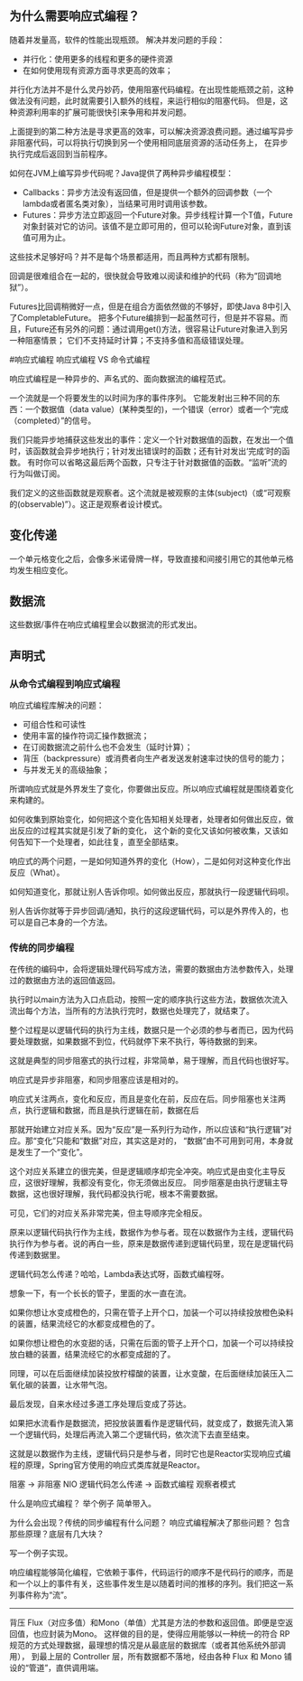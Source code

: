 ## 为什么需要响应式编程？
随着并发量高，软件的性能出现瓶颈。
解决并发问题的手段：
- 并行化：使用更多的线程和更多的硬件资源
- 在如何使用现有资源方面寻求更高的效率；

并行化方法并不是什么灵丹妙药，使用阻塞代码编程。在出现性能瓶颈之前，这种做法没有问题，此时就需要引入额外的线程，来运行相似的阻塞代码。
但是，这种资源利用率的扩展可能很快引来争用和并发问题。

上面提到的第二种方法是寻求更高的效率，可以解决资源浪费问题。通过编写异步非阻塞代码，可以将执行切换到另一个使用相同底层资源的活动任务上，
在异步执行完成后返回到当前程序。

如何在JVM上编写异步代码呢？Java提供了两种异步编程模型：
- Callbacks：异步方法没有返回值，但是提供一个额外的回调参数（一个lambda或者匿名类对象），当结果可用时调用该参数。
- Futures：异步方法立即返回一个Future<T>对象。异步线程计算一个T值，Future对象封装对它的访问。该值不是立即可用的，但可以轮询Future对象，直到该值可用为止。

这些技术足够好吗？并不是每个场景都适用，而且两种方式都有限制。

回调是很难组合在一起的，很快就会导致难以阅读和维护的代码（称为”回调地狱”）。

Futures比回调稍微好一点，但是在组合方面依然做的不够好，即使Java 8中引入了CompletableFuture。
把多个Future编排到一起虽然可行，但是并不容易。而且，Future还有另外的问题：通过调用get()方法，很容易让Future对象进入到另一种阻塞情景；
它们不支持延时计算；不支持多值和高级错误处理。

#响应式编程
响应式编程 VS 命令式编程

响应式编程是一种异步的、声名式的、面向数据流的编程范式。

一个流就是一个将要发生的以时间为序的事件序列。
它能发射出三种不同的东西：一个数据值（data value）(某种类型的)，一个错误（error）或者一个“完成（completed）”的信号。

我们只能异步地捕获这些发出的事件：定义一个针对数据值的函数，在发出一个值时，该函数就会异步地执行；针对发出错误时的函数；还有针对发出‘完成’时的函数。
有时你可以省略这最后两个函数，只专注于针对数据值的函数。“监听”流的行为叫做订阅。

我们定义的这些函数就是观察者。这个流就是被观察的主体(subject)（或“可观察的(observable)”）。这正是观察者设计模式。

## 变化传递
一个单元格变化之后，会像多米诺骨牌一样，导致直接和间接引用它的其他单元格均发生相应变化。

## 数据流
这些数据/事件在响应式编程里会以数据流的形式发出。

## 声明式

### 从命令式编程到响应式编程
响应式编程库解决的问题：
 - 可组合性和可读性
 - 使用丰富的操作符词汇操作数据流； 
 - 在订阅数据流之前什么也不会发生（延时计算）；
 - 背压（backpressure）或消费者向生产者发送发射速率过快的信号的能力；
 - 与并发无关的高级抽象；

所谓响应式就是外界发生了变化，你要做出反应。所以响应式编程就是围绕着变化来构建的。

如何收集到原始变化，如何把这个变化告知相关处理者，处理者如何做出反应，做出反应的过程其实就是引发了新的变化，
这个新的变化又该如何被收集，又该如何告知下一个处理者，如此往复，直至全部结束。

响应式的两个问题，一是如何知道外界的变化（How），二是如何对这种变化作出反应（What）。

如何知道变化，那就让别人告诉你呗。如何做出反应，那就执行一段逻辑代码呗。

别人告诉你就等于异步回调/通知，执行的这段逻辑代码，可以是外界传入的，也可以是自己本身的一个方法。

### 传统的同步编程
在传统的编码中，会将逻辑处理代码写成方法，需要的数据由方法参数传入，处理过的数据由方法的返回值返回。

执行时以main方法为入口点启动，按照一定的顺序执行这些方法，数据依次流入流出每个方法，当所有的方法执行完时，数据也处理完了，就结束了。

整个过程是以逻辑代码的执行为主线，数据只是一个必须的参与者而已，因为代码要处理数据，如果数据不到位，代码就停下来不执行，等待数据的到来。

这就是典型的同步阻塞式的执行过程，非常简单，易于理解，而且代码也很好写。

响应式是异步非阻塞，和同步阻塞应该是相对的。

响应式关注两点，变化和反应，而且是变化在前，反应在后。同步阻塞也关注两点，执行逻辑和数据，而且是执行逻辑在前，数据在后

那就开始建立对应关系。因为“反应”是一系列行为动作，所以应该和“执行逻辑”对应。那“变化”只能和“数据”对应，其实这是对的，
“数据”由不可用到可用，本身就是发生了一个“变化”。

这个对应关系建立的很完美，但是逻辑顺序却完全冲突。响应式是由变化主导反应，这很好理解，我都没有变化，你无须做出反应。
同步阻塞是由执行逻辑主导数据，这也很好理解，我代码都没执行呢，根本不需要数据。

可见，它们的对应关系非常完美，但主导顺序完全相反。

原来以逻辑代码执行作为主线，数据作为参与者。现在以数据作为主线，逻辑代码执行作为参与者。说的再白一些，原来是数据传递到逻辑代码里，现在是逻辑代码传递到数据里。

逻辑代码怎么传递？哈哈，Lambda表达式呀，函数式编程呀。

想象一下，有一个长长的管子，里面的水一直在流。

如果你想让水变成橙色的，只需在管子上开个口，加装一个可以持续投放橙色染料的装置，结果流经它的水都变成橙色的了。

如果你想让橙色的水变甜的话，只需在后面的管子上开个口，加装一个可以持续投放白糖的装置，结果流经它的水都变成甜的了。

同理，可以在后面继续加装投放柠檬酸的装置，让水变酸，在后面继续加装压入二氧化碳的装置，让水带气泡。

最后发现，自来水经过多道工序处理后变成了芬达。

如果把水流看作是数据流，把投放装置看作是逻辑代码，就变成了，数据先流入第一个逻辑代码，处理后再流入第二个逻辑代码，依次流下去直至结束。

这就是以数据作为主线，逻辑代码只是参与者，同时它也是Reactor实现响应式编程的原理，Spring官方使用的响应式类库就是Reactor。

阻塞 -> 非阻塞 NIO
逻辑代码怎么传递 -> 函数式编程
观察者模式


什么是响应式编程？
举个例子 简单带入。

为什么会出现？传统的同步编程有什么问题？
响应式编程解决了那些问题？
包含那些原理？底层有几大块？

写一个例子实现。


响应编程能够简化编程，它依赖于事件，代码运行的顺序不是代码行的顺序，而是和一个以上的事件有关，这些事件发生是以随着时间的推移的序列。我们把这一系列事件称为“流”。



-----------
背压
Flux（对应多值）和Mono（单值）尤其是方法的参数和返回值。即便是空返回值，也应封装为Mono<Void>。
这样做的目的是，使得应用能够以一种统一的符合 RP 规范的方式处理数据，最理想的情况是从最底层的数据库（或者其他系统外部调用），
到最上层的 Controller 层，所有数据都不落地，经由各种 Flux 和 Mono 铺设的“管道”，直供调用端。